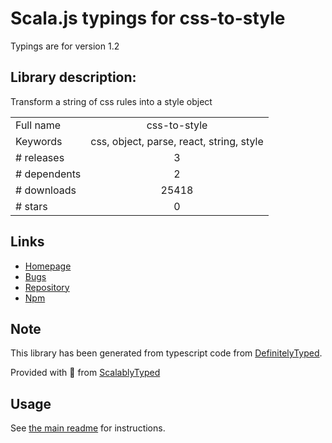 
# Scala.js typings for css-to-style

Typings are for version 1.2

## Library description:
Transform a string of css rules into a style object

|                    |                 |
| ------------------ | :-------------: |
| Full name          | css-to-style |
| Keywords           | css, object, parse, react, string, style |
| # releases         | 3 |
| # dependents       | 2 |
| # downloads        | 25418 |
| # stars            | 0 |

## Links
- [Homepage](https://github.com/jacobbuck/css-to-style)
- [Bugs](https://github.com/jacobbuck/css-to-style/issues)
- [Repository](https://github.com/jacobbuck/css-to-style)
- [Npm](https://www.npmjs.com/package/css-to-style)
    


## Note
This library has been generated from typescript code from [DefinitelyTyped](https://definitelytyped.org).

Provided with :purple_heart: from [ScalablyTyped](https://github.com/oyvindberg/ScalablyTyped)

## Usage
See [the main readme](../../readme.md) for instructions.


